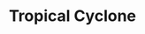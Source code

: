 ---
title: Tropical Cyclone
tag: [guide, api, storm, overview]
layout: guide-overview
description: Tropical cyclone provides real-time storm data in major ocean basins around the world, including storm location, level, pressure, wind, path and forecast.
permalink: /en/docs/api/tropical-cyclone/
ref: 0-api-tropical
---